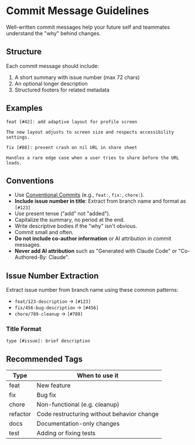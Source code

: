 # Commit Message Guidelines

Well-written commit messages help your future self and teammates understand the "why" behind changes.

## Structure

Each commit message should include:

1. A short summary with issue number (max 72 chars)
2. An optional longer description
3. Structured footers for related metadata

## Examples

```
feat [#42]: add adaptive layout for profile screen

The new layout adjusts to screen size and respects accessibility settings.
```

```
fix [#88]: prevent crash on nil URL in share sheet

Handles a rare edge case when a user tries to share before the URL loads.
```

## Conventions

- Use [Conventional Commits](mdc:https:/www.conventionalcommits.org) (e.g., `feat:`, `fix:`, `chore:`).
- **Include issue number in title**: Extract from branch name and format as `[#123]`
- Use present tense ("add" not "added").
- Capitalize the summary, no period at the end.
- Write descriptive bodies if the "why" isn't obvious.
- Commit small and often.
- **Do not include co-author information** or AI attribution in commit messages.
- **Never add AI attribution** such as "Generated with Claude Code" or "Co-Authored-By: Claude".

## Issue Number Extraction

Extract issue number from branch name using these common patterns:
- `feat/123-description` → `[#123]`
- `fix/456-bug-description` → `[#456]`
- `chore/789-cleanup` → `[#789]`

### Title Format
```
type [#issue]: brief description
```

## Recommended Tags

| Type     | When to use it                             |
| -------- | ------------------------------------------ |
| feat     | New feature                                |
| fix      | Bug fix                                    |
| chore    | Non-functional (e.g. cleanup)              |
| refactor | Code restructuring without behavior change |
| docs     | Documentation-only changes                 |
| test     | Adding or fixing tests                     |
